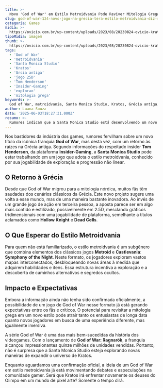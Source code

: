 ```yaml
---
title: >-
  Novo 'God of War' em Estilo Metroidvania Pode Reviver Mitologia Grega
slug: god-of-war-124-novo-jogo-na-grecia-tera-estilo-metroidvania-diz-rumor
categoria: Games
midia: >-
  https://ovicio.com.br/wp-content/uploads/2023/08/20230824-ovicio-kratos-gow-ragnarok.jpg
tipoMidia: imagem
thumb: >-
  https://ovicio.com.br/wp-content/uploads/2023/08/20230824-ovicio-kratos-gow-ragnarok.jpg
tags:
  - 'God of War'
  - 'metroidvania'
  - 'Santa Monica Studio'
  - 'Kratos'
  - 'Grcia antiga'
  - 'jogo 25D'
  - 'Tom Henderson'
  - 'Insider-Gaming'
  - 'explorao'
  - 'mitologia grega'
keywords: >-
  God of War, metroidvania, Santa Monica Studio, Kratos, Grécia antiga, jogo 2.5D, Tom Henderson, Insider-Gaming, exploração, mitologia grega
author: Luana Souza
data: '2025-06-03T18:27:31.000Z'
resumo: >-
  Rumores indicam que a Santa Monica Studio está desenvolvendo um novo jogo da franquia 'God of War' ambientado na Grécia, adotando o popular estilo metroidvania. Com uma abordagem 2.5D, o título promete uma experiência inovadora e nostálgica.
---
```


Nos bastidores da indústria dos games, rumores fervilham sobre um novo título da icônica franquia **God of War**, mas desta vez, com um retorno às raízes na Grécia antiga. Segundo informações do respeitado insider **Tom Henderson**, da plataforma **Insider-Gaming**, a **Santa Monica Studio** pode estar trabalhando em um jogo que adota o estilo metroidvania, conhecido por sua jogabilidade de exploração e progressão não linear.

## O Retorno à Grécia

Desde que God of War migrou para a mitologia nórdica, muitos fãs têm saudades dos cenários clássicos da Grécia. Este novo projeto sugere uma volta a esse mundo, mas de uma maneira bastante inovadora. Ao invés de um grande jogo de ação em terceira pessoa, a aposta parece ser em algo mais contido e estilizado, possivelmente em 2.5D, mesclando gráficos tridimensionais com uma jogabilidade de plataforma, semelhante a títulos aclamados como **Hollow Knight** e **Dead Cells**.

## O Que Esperar do Estilo Metroidvania

Para quem não está familiarizado, o estilo metroidvania é um subgênero que combina elementos dos clássicos jogos **Metroid** e **Castlevania: Symphony of the Night**. Neste formato, os jogadores exploram vastos mapas interconectados, desbloqueando novas áreas à medida que adquirem habilidades e itens. Essa estrutura incentiva a exploração e a descoberta de caminhos alternativos e segredos ocultos.

## Impacto e Expectativas

Embora a informação ainda não tenha sido confirmada oficialmente, a possibilidade de um jogo de God of War nesse formato já está gerando expectativas entre os fãs e críticos. O potencial para revisitar a mitologia grega em um novo estilo pode atrair tanto os entusiastas de longa data quanto novos jogadores em busca de uma experiência diferente, mas igualmente imersiva.

A série God of War é uma das mais bem-sucedidas da história dos videogames. Com o lançamento de **God of War: Ragnarök**, a franquia alcançou impressionantes quinze milhões de unidades vendidas. Portanto, não é surpresa que a Santa Monica Studio esteja explorando novas maneiras de expandir o universo de Kratos.

Enquanto aguardamos uma confirmação oficial, a ideia de um God of War em estilo metroidvania já está movimentando debates e especulações na comunidade gamer. Será que Kratos irá enfrentar novamente os deuses do Olimpo em um mundo de pixel arte? Somente o tempo dirá.